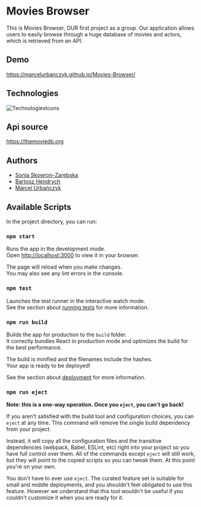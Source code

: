 # Movies Browser

This is Movies Browser, OUR first project as a group. Our application allows users to easily browse through a huge database of movies and actors, which is retrieved from an API.

## Demo

https://marcelurbanczyk.github.io/Movies-Browser/

## Technologies

![TechnologiesIcons](https://skillicons.dev/icons?i=html,css,js,react,redux,git,styledcomponents,figma,)

## Api source

https://themoviedb.org

## Authors

- [Sonia Skowron-Zarębska](https://github.com/Soniq7)
- [Bartosz Hendrych](https://github.com/BartoszHendrych)
- [Marcel Urbańczyk](https://github.com/MarcelUrbanczyk)

## Available Scripts

In the project directory, you can run:

### `npm start`

Runs the app in the development mode.\
Open [http://localhost:3000](http://localhost:3000) to view it in your browser.

The page will reload when you make changes.\
You may also see any lint errors in the console.

### `npm test`

Launches the test runner in the interactive watch mode.\
See the section about [running tests](https://facebook.github.io/create-react-app/docs/running-tests) for more information.

### `npm run build`

Builds the app for production to the `build` folder.\
It correctly bundles React in production mode and optimizes the build for the best performance.

The build is minified and the filenames include the hashes.\
Your app is ready to be deployed!

See the section about [deployment](https://facebook.github.io/create-react-app/docs/deployment) for more information.

### `npm run eject`

**Note: this is a one-way operation. Once you `eject`, you can't go back!**

If you aren't satisfied with the build tool and configuration choices, you can `eject` at any time. This command will remove the single build dependency from your project.

Instead, it will copy all the configuration files and the transitive dependencies (webpack, Babel, ESLint, etc) right into your project so you have full control over them. All of the commands except `eject` will still work, but they will point to the copied scripts so you can tweak them. At this point you're on your own.

You don't have to ever use `eject`. The curated feature set is suitable for small and middle deployments, and you shouldn't feel obligated to use this feature. However we understand that this tool wouldn't be useful if you couldn't customize it when you are ready for it.
